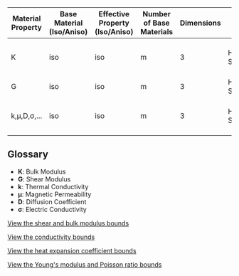 | Material Property     | Base Material (Iso/Aniso) | Effective Property (Iso/Aniso) | Number of Base Materials | Dimensions | Name | Comment |
|----------------------|-------------------------|------------------------------|--------------------------|---------------|------------|------------|
| K  | iso | iso | m | 3 | Hashin-Shtrikman | to my knowledge closest bounds |
| G  | iso | iso | m | 3 | Hashin-Shtrikman | |
| k,μ,D,σ,...  | iso | iso | m | 3 | Hashin-Shtrikman | to my knowledge closest bounds |

## Glossary

- **K**: Bulk Modulus
- **G**: Shear Modulus
- **k**: Thermal Conductivity
- **μ**: Magnetic Permeability
- **D**: Diffusion Coefficient
- **σ**: Electric Conductivity

[View the shear and bulk modulus bounds](../../images/bulkshear_ternary.pdf)

[View the conductivity bounds](../../images/conductivity_ternary.pdf)

[View the heat expansion coefficient bounds](../../images/heatexp_binary.pdf)

[View the Young's modulus and Poisson ratio bounds](../../images/emodpois_ternary.pdf)